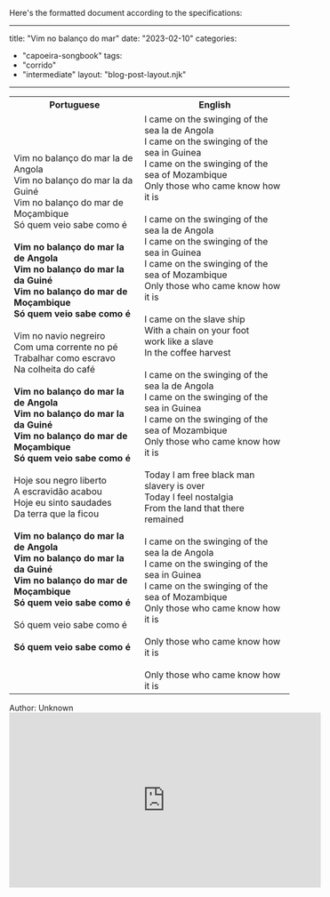 Here's the formatted document according to the specifications:

---
title: "Vim no balanço do mar"
date: "2023-02-10"
categories: 
  - "capoeira-songbook"
tags: 
  - "corrido"
  - "intermediate"
layout: "blog-post-layout.njk"
---

<table class="capoeira-table">
    <tr class="header-row">
        <th>Portuguese</th>
        <th>English</th>
    </tr>
    <tr>
        <td>Vim no balanço do mar la de Angola<br>
Vim no balanço do mar la da Guiné<br>
Vim no balanço do mar de Moçambique<br>
Só quem veio sabe como é<br>
<br>
<strong>Vim no balanço do mar la de Angola<br>
Vim no balanço do mar la da Guiné<br>
Vim no balanço do mar de Moçambique<br>
Só quem veio sabe como é</strong><br>
<br>
Vim no navio negreiro<br>
Com uma corrente no pé<br>
Trabalhar como escravo<br>
Na colheita do café<br>
<br>
<strong>Vim no balanço do mar la de Angola<br>
Vim no balanço do mar la da Guiné<br>
Vim no balanço do mar de Moçambique<br>
Só quem veio sabe como é</strong><br>
<br>
Hoje sou negro liberto<br>
A escravidão acabou<br>
Hoje eu sinto saudades<br>
Da terra que la ficou<br>
<br>
<strong>Vim no balanço do mar la de Angola<br>
Vim no balanço do mar la da Guiné<br>
Vim no balanço do mar de Moçambique<br>
Só quem veio sabe como é</strong><br>
<br>
Só quem veio sabe como é<br>
<br>
<strong>Só quem veio sabe como é</strong></td>
        <td>I came on the swinging of the sea la de Angola<br>
I came on the swinging of the sea in Guinea<br>
I came on the swinging of the sea of ​​Mozambique<br>
Only those who came know how it is<br>
<br>
I came on the swinging of the sea la de Angola<br>
I came on the swinging of the sea in Guinea<br>
I came on the swinging of the sea of ​​Mozambique<br>
Only those who came know how it is<br>
<br>
I came on the slave ship<br>
With a chain on your foot<br>
work like a slave<br>
In the coffee harvest<br>
<br>
I came on the swinging of the sea la de Angola<br>
I came on the swinging of the sea in Guinea<br>
I came on the swinging of the sea of ​​Mozambique<br>
Only those who came know how it is<br>
<br>
Today I am free black man<br>
slavery is over<br>
Today I feel nostalgia<br>
From the land that there remained<br>
<br>
I came on the swinging of the sea la de Angola<br>
I came on the swinging of the sea in Guinea<br>
I came on the swinging of the sea of ​​Mozambique<br>
Only those who came know how it is<br>
<br>
Only those who came know how it is<br>
<br>
Only those who came know how it is</td>
    </tr>
</table>

<figcaption>
Author: Unknown
</figcaption>

<iframe width="560" height="315" src="https://www.youtube.com/embed/25G2ZrpEw6c" title="YouTube video player" frameborder="0" allow="accelerometer; autoplay; clipboard-write; encrypted-media; gyroscope; picture-in-picture" allowfullscreen></iframe>